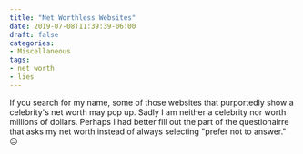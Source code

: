 ```yaml
---
title: "Net Worthless Websites"
date: 2019-07-08T11:39:39-06:00
draft: false
categories:
- Miscellaneous
tags:
- net worth
- lies
---
```


If you search for my name, some of those websites that purportedly show a celebrity's net worth may pop up. Sadly I am neither a celebrity nor worth millions of dollars. Perhaps I had better fill out the part of the questionairre that asks my net worth instead of always selecting "prefer not to answer." :neutral_face: